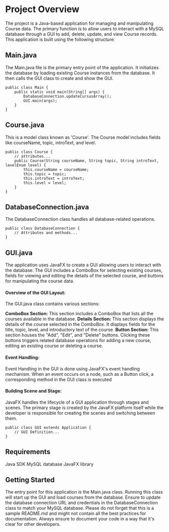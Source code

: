 # Project Overview
The project is a Java-based application for managing and manipulating Course data. The primary function is to allow users to interact with a MySQL database through a GUI to add, delete, update, and view Course records.
This application is built using the following structure:

## Main.java
The Main.java file is the primary entry point of the application. It initializes the database by loading existing Course instances from the database. It then calls the GUI class to create and show the GUI.

    public class Main {
	    public static void main(String[] args) {
	        DatabaseConnection.updateCursusArray();
	        GUI.main(args);
		}
	}
## Course.java
This is a model class known as 'Course'. The Course model includes fields like courseName, topic, introText, and level.

    public class Course {
	    // attributes...
	    public Course(String courseName, String topic, String introText, levelEnum level) {
	        this.courseName = courseName;
	        this.topic = topic;
	        this.introText = introText;
	        this.level = level;
	    }
	}
## DatabaseConnection.java
The DatabaseConnection class handles all database-related operations.

    public class DatabaseConnection {
	    // Attributes and methods...
	}
## GUI.java
The application uses JavaFX to create a GUI allowing users to interact with the database. The GUI includes a ComboBox for selecting existing courses, fields for viewing and editing the details of the selected course, and buttons for manipulating the course data.

#### Overview of the GUI Layout:
The GUI.java class contains various sections:

**ComboBox Section:** This section includes a ComboBox that lists all the courses available in the database.
**Details Section:** This section displays the details of the course selected in the ComboBox. It displays fields for the title, topic, level, and introductory text of the course.
**Button Section:** This section houses the "Add", "Edit", and "Delete" buttons. Clicking these buttons triggers related database operations for adding a new course, editing an existing course or deleting a course.

#### Event Handling:
Event Handling in the GUI is done using JavaFX's event handling mechanism. When an event occurs on a node, such as a Button click, a corresponding method in the GUI class is executed

#### Building Scene and Stage:
JavaFX handles the lifecycle of a GUI application through stages and scenes. The primary stage is created by the JavaFX platform itself while the developer is responsible for creating the scenes and switching between them.

    public class GUI extends Application {
	    // GUI Definition...
	}

## Requirements
Java SDK
MySQL database
JavaFX library

## Getting Started
The entry point for this application is the Main.java class. Running this class will start up the GUI and load courses from the database.
Ensure to update the database connection URL and credentials in the DatabaseConnection class to match your MySQL database.
Please do not forget that this is a sample README.md and might not contain all the best practices for documentation. Always ensure to document your code in a way that it's clear for other developers.